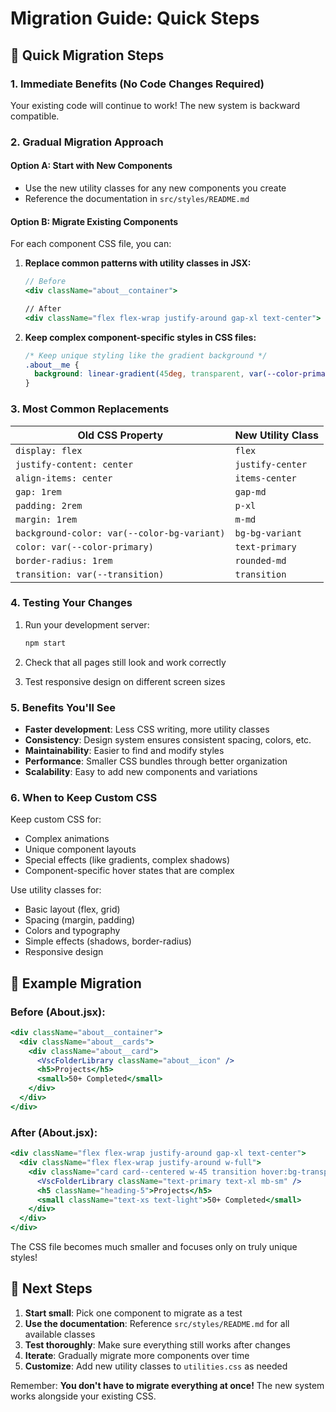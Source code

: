 # Migration Guide: Quick Steps

## 🚀 Quick Migration Steps

### 1. Immediate Benefits (No Code Changes Required)
Your existing code will continue to work! The new system is backward compatible.

### 2. Gradual Migration Approach

#### Option A: Start with New Components
- Use the new utility classes for any new components you create
- Reference the documentation in `src/styles/README.md`

#### Option B: Migrate Existing Components
For each component CSS file, you can:

1. **Replace common patterns with utility classes in JSX:**
   ```jsx
   // Before
   <div className="about__container">
   
   // After
   <div className="flex flex-wrap justify-around gap-xl text-center">
   ```

2. **Keep complex component-specific styles in CSS files:**
   ```css
   /* Keep unique styling like the gradient background */
   .about__me {
     background: linear-gradient(45deg, transparent, var(--color-primary), transparent);
   }
   ```

### 3. Most Common Replacements

| Old CSS Property | New Utility Class |
|------------------|-------------------|
| `display: flex` | `flex` |
| `justify-content: center` | `justify-center` |
| `align-items: center` | `items-center` |
| `gap: 1rem` | `gap-md` |
| `padding: 2rem` | `p-xl` |
| `margin: 1rem` | `m-md` |
| `background-color: var(--color-bg-variant)` | `bg-bg-variant` |
| `color: var(--color-primary)` | `text-primary` |
| `border-radius: 1rem` | `rounded-md` |
| `transition: var(--transition)` | `transition` |

### 4. Testing Your Changes

1. Run your development server:
   ```bash
   npm start
   ```

2. Check that all pages still look and work correctly

3. Test responsive design on different screen sizes

### 5. Benefits You'll See

- **Faster development**: Less CSS writing, more utility classes
- **Consistency**: Design system ensures consistent spacing, colors, etc.
- **Maintainability**: Easier to find and modify styles
- **Performance**: Smaller CSS bundles through better organization
- **Scalability**: Easy to add new components and variations

### 6. When to Keep Custom CSS

Keep custom CSS for:
- Complex animations
- Unique component layouts
- Special effects (like gradients, complex shadows)
- Component-specific hover states that are complex

Use utility classes for:
- Basic layout (flex, grid)
- Spacing (margin, padding)
- Colors and typography
- Simple effects (shadows, border-radius)
- Responsive design

## 📝 Example Migration

### Before (About.jsx):
```jsx
<div className="about__container">
  <div className="about__cards">
    <div className="about__card">
      <VscFolderLibrary className="about__icon" />
      <h5>Projects</h5>
      <small>50+ Completed</small>
    </div>
  </div>
</div>
```

### After (About.jsx):
```jsx
<div className="flex flex-wrap justify-around gap-xl text-center">
  <div className="flex flex-wrap justify-around w-full">
    <div className="card card--centered w-45 transition hover:bg-transparent hover:border-primary-variant">
      <VscFolderLibrary className="text-primary text-xl mb-sm" />
      <h5 className="heading-5">Projects</h5>
      <small className="text-xs text-light">50+ Completed</small>
    </div>
  </div>
</div>
```

The CSS file becomes much smaller and focuses only on truly unique styles!

## 🔧 Next Steps

1. **Start small**: Pick one component to migrate as a test
2. **Use the documentation**: Reference `src/styles/README.md` for all available classes
3. **Test thoroughly**: Make sure everything still works after changes
4. **Iterate**: Gradually migrate more components over time
5. **Customize**: Add new utility classes to `utilities.css` as needed

Remember: **You don't have to migrate everything at once!** The new system works alongside your existing CSS.
